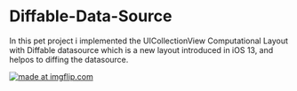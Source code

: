 # Diffable-Data-Source

In this pet project i implemented the UICollectionView Computational Layout with Diffable datasource which is a new layout introduced in iOS 13, and helpos to diffing the datasource.

<a href="https://imgflip.com/gif/363gu4"><img src="https://i.imgflip.com/363gu4.gif" title="made at imgflip.com"/></a>
